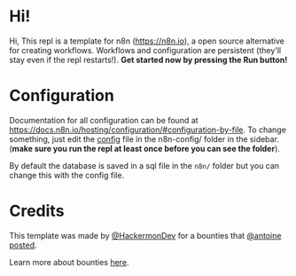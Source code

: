 # Hi!

Hi, This repl is a template for n8n (https://n8n.io), a open source alternative for creating workflows. Workflows and configuration are persistent (they'll stay even if the repl restarts!). **Get started now by pressing the Run button!**

# Configuration

Documentation for all configuration can be found at https://docs.n8n.io/hosting/configuration/#configuration-by-file. To change something, just edit the [config](#n8n-config/config) file in the n8n-config/ folder in the sidebar. (**make sure you run the repl at least once before you can see the folder**).

By default the database is saved in a sql file in the `n8n/` folder but you can change this with the config file.

# Credits

This template was made by [@HackermonDev](https://replit.com/@HackermonDev) for a bounties that [@antoine posted](https://replit.com/bounties/@antoine/n8nio-template-2?t=applications).

Learn more about bounties [here](https://replit.com/site/bounties).
